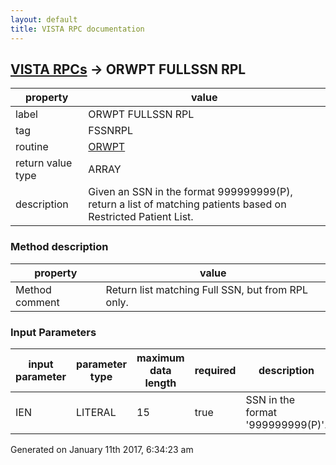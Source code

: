 ```yaml
---
layout: default
title: VISTA RPC documentation
---
```




## [VISTA RPCs](TableOfContent.md) &#8594; ORWPT FULLSSN RPL 

 property | value 
--- | --- 
 label | ORWPT FULLSSN RPL
 tag | FSSNRPL
 routine | [ORWPT](http://code.osehra.org/dox/Routine_ORWPT_source.html)
 return value type | ARRAY
 description | Given an SSN in the format 999999999(P), return a list of matching patients based on Restricted Patient List.


### Method description

 property | value 
--- | --- 
 Method comment | Return list matching Full SSN, but from RPL only.

### Input Parameters

| input parameter | parameter type | maximum data length | required | description | 
| --- | --- | --- | --- | --- | 
| IEN | LITERAL | 15 | true | SSN in the format '999999999(P)'. | 




Generated on January 11th 2017, 6:34:23 am